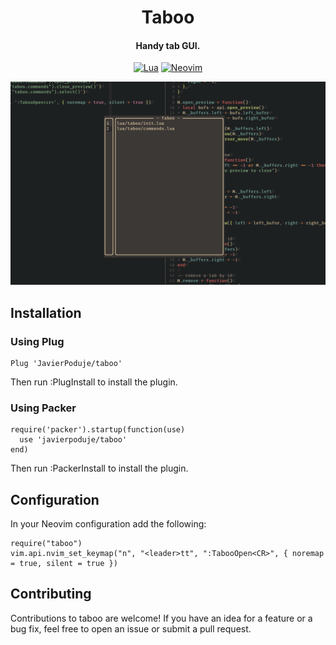 <div align="center">

# Taboo
#### Handy tab GUI.

[![Lua](https://img.shields.io/badge/Lua-blue.svg?style=for-the-badge&logo=lua)](http://www.lua.org)
[![Neovim](https://img.shields.io/badge/Neovim%200.5+-green.svg?style=for-the-badge&logo=neovim)](https://neovim.io)

![Taboo](taboo.png)

</div>

## Installation

### Using Plug

```vim
Plug 'JavierPoduje/taboo'
```

Then run :PlugInstall to install the plugin.

### Using Packer

```vim
require('packer').startup(function(use)
  use 'javierpoduje/taboo'
end)
```

Then run :PackerInstall to install the plugin.

## Configuration

In your Neovim configuration add the following:

```vim
require("taboo")
vim.api.nvim_set_keymap("n", "<leader>tt", ":TabooOpen<CR>", { noremap = true, silent = true })
```

## Contributing

Contributions to taboo are welcome! If you have an idea for a feature or a bug fix, feel free to open an issue or submit a pull request.
